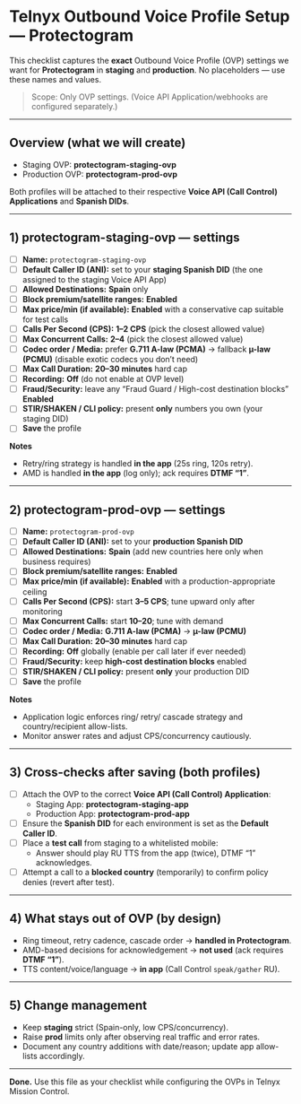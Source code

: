 # Telnyx Outbound Voice Profile Setup — Protectogram

This checklist captures the **exact** Outbound Voice Profile (OVP) settings we want for **Protectogram** in **staging** and **production**. No placeholders — use these names and values.

> Scope: Only OVP settings. (Voice API Application/webhooks are configured separately.)

---

## Overview (what we will create)

- Staging OVP: **protectogram-staging-ovp**
- Production OVP: **protectogram-prod-ovp**

Both profiles will be attached to their respective **Voice API (Call Control) Applications** and **Spanish DIDs**.

---

## 1) protectogram-staging-ovp — settings

- [ ] **Name:** `protectogram-staging-ovp`
- [ ] **Default Caller ID (ANI):** set to your **staging Spanish DID** (the one assigned to the staging Voice API App)
- [ ] **Allowed Destinations:** **Spain** only
- [ ] **Block premium/satellite ranges:** **Enabled**
- [ ] **Max price/min (if available):** **Enabled** with a conservative cap suitable for test calls
- [ ] **Calls Per Second (CPS):** **1–2 CPS** (pick the closest allowed value)
- [ ] **Max Concurrent Calls:** **2–4** (pick the closest allowed value)
- [ ] **Codec order / Media:** prefer **G.711 A-law (PCMA)** → fallback **µ-law (PCMU)** (disable exotic codecs you don’t need)
- [ ] **Max Call Duration:** **20–30 minutes** hard cap
- [ ] **Recording:** **Off** (do not enable at OVP level)
- [ ] **Fraud/Security:** leave any “Fraud Guard / High-cost destination blocks” **Enabled**
- [ ] **STIR/SHAKEN / CLI policy:** present **only** numbers you own (your staging DID)
- [ ] **Save** the profile

**Notes**
- Retry/ring strategy is handled **in the app** (25s ring, 120s retry).
- AMD is handled **in the app** (log only); ack requires **DTMF “1”**.

---

## 2) protectogram-prod-ovp — settings

- [ ] **Name:** `protectogram-prod-ovp`
- [ ] **Default Caller ID (ANI):** set to your **production Spanish DID**
- [ ] **Allowed Destinations:** **Spain** (add new countries here only when business requires)
- [ ] **Block premium/satellite ranges:** **Enabled**
- [ ] **Max price/min (if available):** **Enabled** with a production-appropriate ceiling
- [ ] **Calls Per Second (CPS):** start **3–5 CPS**; tune upward only after monitoring
- [ ] **Max Concurrent Calls:** start **10–20**; tune with demand
- [ ] **Codec order / Media:** **G.711 A-law (PCMA)** → **µ-law (PCMU)**
- [ ] **Max Call Duration:** **20–30 minutes** hard cap
- [ ] **Recording:** **Off** globally (enable per call later if ever needed)
- [ ] **Fraud/Security:** keep **high-cost destination blocks** enabled
- [ ] **STIR/SHAKEN / CLI policy:** present **only** your production DID
- [ ] **Save** the profile

**Notes**
- Application logic enforces ring/ retry/ cascade strategy and country/recipient allow-lists.
- Monitor answer rates and adjust CPS/concurrency cautiously.

---

## 3) Cross-checks after saving (both profiles)

- [ ] Attach the OVP to the correct **Voice API (Call Control) Application**:
  - Staging App: **protectogram-staging-app**
  - Production App: **protectogram-prod-app**
- [ ] Ensure the **Spanish DID** for each environment is set as the **Default Caller ID**.
- [ ] Place a **test call** from staging to a whitelisted mobile:
  - Answer should play RU TTS from the app (twice), DTMF “1” acknowledges.
- [ ] Attempt a call to a **blocked country** (temporarily) to confirm policy denies (revert after test).

---

## 4) What stays out of OVP (by design)

- Ring timeout, retry cadence, cascade order → **handled in Protectogram**.
- AMD-based decisions for acknowledgement → **not used** (ack requires **DTMF “1”**).
- TTS content/voice/language → **in app** (Call Control `speak/gather` RU).

---

## 5) Change management

- Keep **staging** strict (Spain-only, low CPS/concurrency).
- Raise **prod** limits only after observing real traffic and error rates.
- Document any country additions with date/reason; update app allow-lists accordingly.

---

**Done.** Use this file as your checklist while configuring the OVPs in Telnyx Mission Control.
